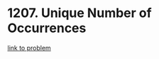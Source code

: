 # 1207. Unique Number of Occurrences

[link to problem](https://leetcode.com/problems/unique-number-of-occurrences/description/)
